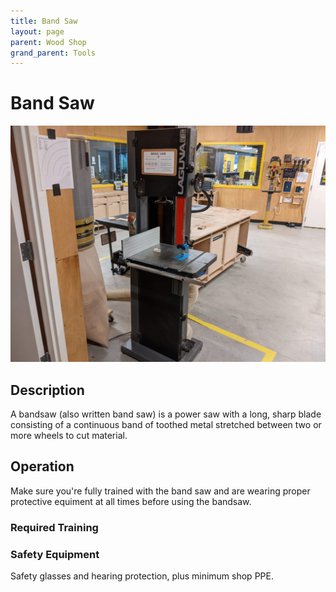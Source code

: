 ```yaml
---
title: Band Saw
layout: page
parent: Wood Shop
grand_parent: Tools
---
```


# Band Saw

![Band Saw](/assets/images/tools/band_saw.jpeg)


## Description

A bandsaw (also written band saw) is a power saw with a long, sharp blade consisting of a continuous band of toothed metal
stretched between two or more wheels to cut material.

## Operation

Make sure you're fully trained with the band saw and are wearing proper protective equiment at all times before using the bandsaw. 

### Required Training



### Safety Equipment

Safety glasses and hearing protection, plus minimum shop PPE.

### 
